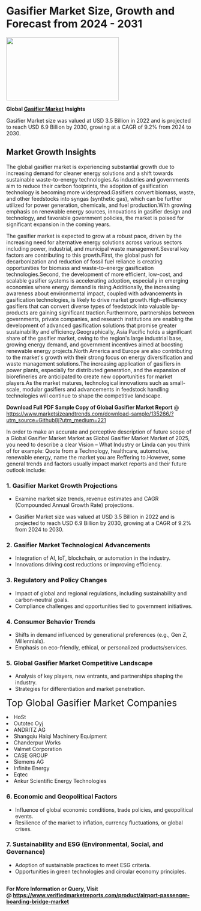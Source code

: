 <H1>Gasifier Market Size, Growth and Forecast from 2024 - 2031</H1><img class="aligncenter size-medium wp-image-584254" src="https://thirdeyenews.in/wp-content/uploads/2024/09/Global-Market-Research-300x168.jpeg" alt="" width="300" height="168" /><p><strong>Global&nbsp;<a href="https://www.marketsizeandtrends.com/download-sample/135266/?utm_source=Github8j?utm_medium=221">Gasifier Market</a> Insights</strong></p><p>Gasifier Market size was valued at USD 3.5 Billion in 2022 and is projected to reach USD 6.9 Billion by 2030, growing at a CAGR of 9.2% from 2024 to 2030.</p><p><h2>Market Growth Insights</h2> <p>The global gasifier market is experiencing substantial growth due to increasing demand for cleaner energy solutions and a shift towards sustainable waste-to-energy technologies.As industries and governments aim to reduce their carbon footprints, the adoption of gasification technology is becoming more widespread.Gasifiers convert biomass, waste, and other feedstocks into syngas (synthetic gas), which can be further utilized for power generation, chemicals, and fuel production.With growing emphasis on renewable energy sources, innovations in gasifier design and technology, and favorable government policies, the market is poised for significant expansion in the coming years.</p> <p>The gasifier market is expected to grow at a robust pace, driven by the increasing need for alternative energy solutions across various sectors including power, industrial, and municipal waste management.Several key factors are contributing to this growth.First, the global push for decarbonization and reduction of fossil fuel reliance is creating opportunities for biomass and waste-to-energy gasification technologies.Second, the development of more efficient, low-cost, and scalable gasifier systems is accelerating adoption, especially in emerging economies where energy demand is rising.Additionally, the increasing awareness about environmental impact, coupled with advancements in gasification technologies, is likely to drive market growth.High-efficiency gasifiers that can convert diverse types of feedstock into valuable by-products are gaining significant traction.Furthermore, partnerships between governments, private companies, and research institutions are enabling the development of advanced gasification solutions that promise greater sustainability and efficiency.Geographically, Asia Pacific holds a significant share of the gasifier market, owing to the region's large industrial base, growing energy demand, and government incentives aimed at boosting renewable energy projects.North America and Europe are also contributing to the market's growth with their strong focus on energy diversification and waste management solutions.The increasing application of gasifiers in power plants, especially for distributed generation, and the expansion of biorefineries are anticipated to create new opportunities for market players.As the market matures, technological innovations such as small-scale, modular gasifiers and advancements in feedstock handling technologies will continue to shape the competitive landscape.<p><span class=""><strong>Download Full PDF Sample Copy of Global Gasifier Market Report</strong> @ <a href="https://www.marketsizeandtrends.com/download-sample/135266/?utm_source=Github8j?utm_medium=221" target="_blank">https://www.marketsizeandtrends.com/download-sample/135266/?utm_source=Github8j?utm_medium=221</a></span></p><p>In order to make an accurate and perceptive description of future scope of a Global&nbsp;Gasifier Market Market as Global&nbsp;Gasifier Market Market of 2025, you need to describe a clear Vision &ndash; What Industry or Linda can you think of for example: Quote from a Technology, healthcare, automotive, renewable energy, name the market you are Reffering to.However, some general trends and factors usually impact market reports and their future outlook include:</p><h3>1.&nbsp;<strong>Gasifier Market Growth Projections</strong></h3><ul><li>Examine market size trends, revenue estimates and CAGR (Compounded Annual Growth Rate) projections.</li><li><p>Gasifier Market size was valued at USD 3.5 Billion in 2022 and is projected to reach USD 6.9 Billion by 2030, growing at a CAGR of 9.2% from 2024 to 2030.</p></li></ul><h3>2.&nbsp;<strong>Gasifier Market Technological Advancements</strong></h3><ul><li>Integration of AI, IoT, blockchain, or automation in the industry.</li><li>Innovations driving cost reductions or improving efficiency.</li></ul><h3>3.&nbsp;<strong>Regulatory and Policy Changes</strong></h3><ul><li>Impact of global and regional regulations, including sustainability and carbon-neutral goals.</li><li>Compliance challenges and opportunities tied to government initiatives.</li></ul><h3>4.&nbsp;<strong>Consumer Behavior Trends</strong></h3><ul><li>Shifts in demand influenced by generational preferences (e.g., Gen Z, Millennials).</li><li>Emphasis on eco-friendly, ethical, or personalized products/services.</li></ul><h3>5.&nbsp;<strong>Global Gasifier Market Competitive Landscape</strong></h3><ul><li>Analysis of key players, new entrants, and partnerships shaping the industry.</li><li>Strategies for differentiation and market penetration.</li></ul><p data-pm-slice="1 1 []"><span style="color: inherit; font-family: inherit; font-size: 25px;">Top Global Gasifier Market Companies</span></p><div class="" data-test-id=""><p><li>HoSt</li><li> Outotec Oyj</li><li> ANDRITZ AG</li><li> Shangqiu Haiqi Machinery Equipment</li><li> Chanderpur Works</li><li> Valmet Corporation</li><li> CASE GROUP</li><li> Siemens AG</li><li> Infinite Energy</li><li> Eqtec</li><li> Ankur Scientific Energy Technologies</li></p></div><h3>6.&nbsp;<strong>Economic and Geopolitical Factors</strong></h3><ul><li>Influence of global economic conditions, trade policies, and geopolitical events.</li><li>Resilience of the market to inflation, currency fluctuations, or global crises.</li></ul><h3>7.&nbsp;<strong>Sustainability and ESG (Environmental, Social, and Governance)</strong></h3><ul><li>Adoption of sustainable practices to meet ESG criteria.</li><li>Opportunities in green technologies and circular economy principles.</li></ul><h2><strong style="font-size: 14px;">For More Information or Query, Visit @&nbsp;</strong><a style="background-color: #ffffff; font-size: 14px;" href="https://www.marketsizeandtrends.com/report/gasifier-market/" target="_blank">https://www.verifiedmarketreports.com/product/airport-passenger-boarding-bridge-market</a></h2>